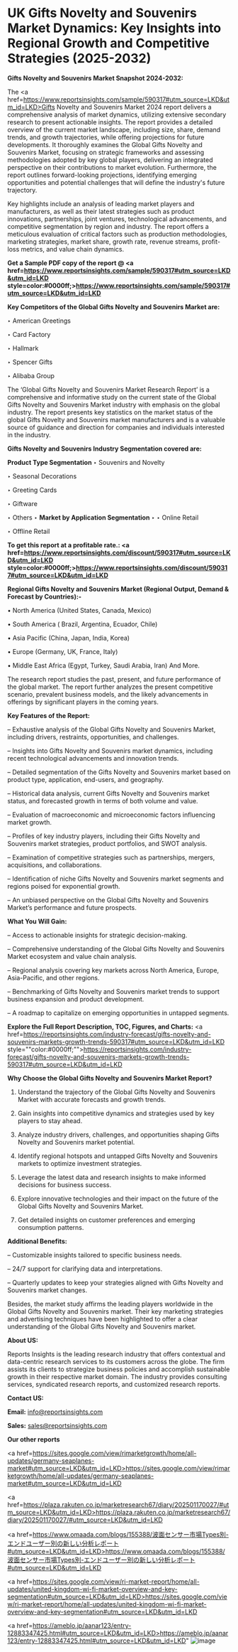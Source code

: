 # UK Gifts Novelty and Souvenirs Market Dynamics: Key Insights into Regional Growth and Competitive Strategies (2025-2032)

<strong>Gifts Novelty and Souvenirs Market Snapshot 2024-2032:</strong>

The <a href=https://www.reportsinsights.com/sample/590317#utm_source=LKD&utm_id=LKD>Gifts Novelty and Souvenirs Market 2024 report</a> delivers a comprehensive analysis of market dynamics, utilizing extensive secondary research to present actionable insights. The report provides a detailed overview of the current market landscape, including size, share, demand trends, and growth trajectories, while offering projections for future developments. It thoroughly examines the Global Gifts Novelty and Souvenirs Market, focusing on strategic frameworks and assessing methodologies adopted by key global players, delivering an integrated perspective on their contributions to market evolution. Furthermore, the report outlines forward-looking projections, identifying emerging opportunities and potential challenges that will define the industry's future trajectory.

Key highlights include an analysis of leading market players and manufacturers, as well as their latest strategies such as product innovations, partnerships, joint ventures, technological advancements, and competitive segmentation by region and industry. The report offers a meticulous evaluation of critical factors such as production methodologies, marketing strategies, market share, growth rate, revenue streams, profit-loss metrics, and value chain dynamics.

<strong>Get a Sample PDF copy of the report @ <a href=https://www.reportsinsights.com/sample/590317#utm_source=LKD&utm_id=LKD style=color:#0000ff;>https://www.reportsinsights.com/sample/590317#utm_source=LKD&utm_id=LKD</a></strong>

<strong>Key Competitors of the Global Gifts Novelty and Souvenirs Market are:</strong>

‣ American Greetings

‣ Card Factory

‣ Hallmark

‣ Spencer Gifts

‣ Alibaba Group

The ‘Global Gifts Novelty and Souvenirs Market Research Report’ is a comprehensive and informative study on the current state of the Global Gifts Novelty and Souvenirs Market industry with emphasis on the global industry. The report presents key statistics on the market status of the global Gifts Novelty and Souvenirs market manufacturers and is a valuable source of guidance and direction for companies and individuals interested in the industry.

<strong>Gifts Novelty and Souvenirs Industry Segmentation covered are:</strong>

<strong>Product Type Segmentation</strong>
‣
Souvenirs and Novelty

‣ Seasonal Decorations

‣ Greeting Cards

‣ Giftware

‣ Others
‣ 
<strong>Market by Application Segmentation</strong>
‣
‣  Online Retail

‣ Offline Retail

<strong>To get this report at a profitable rate.: <a href=https://www.reportsinsights.com/discount/590317#utm_source=LKD&utm_id=LKD style=color:#0000ff;>https://www.reportsinsights.com/discount/590317#utm_source=LKD&utm_id=LKD</a></strong>

<strong>Regional Gifts Novelty and Souvenirs Market (Regional Output, Demand &amp; Forecast by Countries):-</strong>

• North America (United States, Canada, Mexico)

• South America ( Brazil, Argentina, Ecuador, Chile)

• Asia Pacific (China, Japan, India, Korea)

• Europe (Germany, UK, France, Italy)

• Middle East Africa (Egypt, Turkey, Saudi Arabia, Iran) And More.

The research report studies the past, present, and future performance of the global market. The report further analyzes the present competitive scenario, prevalent business models, and the likely advancements in offerings by significant players in the coming years.

<strong>Key Features of the Report:</strong>

– Exhaustive analysis of the Global Gifts Novelty and Souvenirs Market, including drivers, restraints, opportunities, and challenges.

– Insights into Gifts Novelty and Souvenirs market dynamics, including recent technological advancements and innovation trends.

– Detailed segmentation of the Gifts Novelty and Souvenirs market based on product type, application, end-users, and geography.

– Historical data analysis, current Gifts Novelty and Souvenirs market status, and forecasted growth in terms of both volume and value.

– Evaluation of macroeconomic and microeconomic factors influencing market growth.

– Profiles of key industry players, including their Gifts Novelty and Souvenirs market strategies, product portfolios, and SWOT analysis.

– Examination of competitive strategies such as partnerships, mergers, acquisitions, and collaborations.

– Identification of niche Gifts Novelty and Souvenirs market segments and regions poised for exponential growth.

– An unbiased perspective on the Global Gifts Novelty and Souvenirs Market’s performance and future prospects.

<strong>What You Will Gain:</strong>

– Access to actionable insights for strategic decision-making.

– Comprehensive understanding of the Global Gifts Novelty and Souvenirs Market ecosystem and value chain analysis.

– Regional analysis covering key markets across North America, Europe, Asia-Pacific, and other regions.

– Benchmarking of Gifts Novelty and Souvenirs market trends to support business expansion and product development.

– A roadmap to capitalize on emerging opportunities in untapped segments.

<strong>Explore the Full Report Description, TOC, Figures, and Charts:</strong>
<a href=https://reportsinsights.com/industry-forecast/gifts-novelty-and-souvenirs-markets-growth-trends-590317#utm_source=LKD&utm_id=LKD style=""color:#0000ff;"">https://reportsinsights.com/industry-forecast/gifts-novelty-and-souvenirs-markets-growth-trends-590317#utm_source=LKD&utm_id=LKD</a>

<strong>Why Choose the Global Gifts Novelty and Souvenirs Market Report?</strong>

1. Understand the trajectory of the Global Gifts Novelty and Souvenirs Market with accurate forecasts and growth trends.

2. Gain insights into competitive dynamics and strategies used by key players to stay ahead.

3. Analyze industry drivers, challenges, and opportunities shaping Gifts Novelty and Souvenirs market potential.

4. Identify regional hotspots and untapped Gifts Novelty and Souvenirs markets to optimize investment strategies.

5. Leverage the latest data and research insights to make informed decisions for business success.

6. Explore innovative technologies and their impact on the future of the Global Gifts Novelty and Souvenirs Market.

7. Get detailed insights on customer preferences and emerging consumption patterns.

<strong>Additional Benefits:</strong>

– Customizable insights tailored to specific business needs.

– 24/7 support for clarifying data and interpretations.

– Quarterly updates to keep your strategies aligned with Gifts Novelty and Souvenirs market changes.

Besides, the market study affirms the leading players worldwide in the Global Gifts Novelty and Souvenirs market. Their key marketing strategies and advertising techniques have been highlighted to offer a clear understanding of the Global Gifts Novelty and Souvenirs market.

<strong><strong>About US</strong>:</strong>

Reports Insights is the leading research industry that offers contextual and data-centric research services to its customers across the globe. The firm assists its clients to strategize business policies and accomplish sustainable growth in their respective market domain. The industry provides consulting services, syndicated research reports, and customized research reports.

<strong>Contact US:</strong>

<p class=><b>Email:</b> <a href=mailto:info@reportsinsights.com>info@reportsinsights.com</a></p>
<p class=><b>Sales:</b> <a href=mailto:sales@reportsinsights.com>sales@reportsinsights.com</a></p>

<strong>Our other reports</strong>

<a href=https://sites.google.com/view/rimarketgrowth/home/all-updates/germany-seaplanes-market#utm_source=LKD&utm_id=LKD>https://sites.google.com/view/rimarketgrowth/home/all-updates/germany-seaplanes-market#utm_source=LKD&utm_id=LKD</a>

<a href=https://plaza.rakuten.co.jp/marketresearch67/diary/202501170027/#utm_source=LKD&utm_id=LKD>https://plaza.rakuten.co.jp/marketresearch67/diary/202501170027/#utm_source=LKD&utm_id=LKD</a>

<a href=https://www.omaada.com/blogs/155388/波面センサー市場Types別-エンドユーザー別の新しい分析レポート#utm_source=LKD&utm_id=LKD>https://www.omaada.com/blogs/155388/波面センサー市場Types別-エンドユーザー別の新しい分析レポート#utm_source=LKD&utm_id=LKD</a>

<a href=https://sites.google.com/view/ri-market-report/home/all-updates/united-kingdom-wi-fi-market-overview-and-key-segmentation#utm_source=LKD&utm_id=LKD>https://sites.google.com/view/ri-market-report/home/all-updates/united-kingdom-wi-fi-market-overview-and-key-segmentation#utm_source=LKD&utm_id=LKD</a>

<a href=https://ameblo.jp/aanar123/entry-12883347425.html#utm_source=LKD&utm_id=LKD>https://ameblo.jp/aanar123/entry-12883347425.html#utm_source=LKD&utm_id=LKD</a>"
![image](https://github.com/user-attachments/assets/64c602c0-3117-4fa2-a5a9-aa8a174f59b0)
